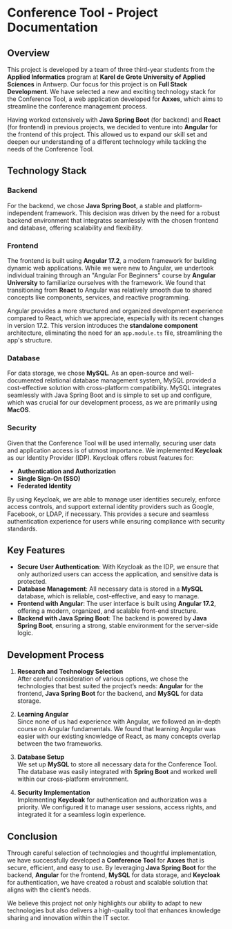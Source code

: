 # Conference Tool - Project Documentation

## Overview

This project is developed by a team of three third-year students from the **Applied Informatics** program at **Karel de Grote University of Applied Sciences** in Antwerp. Our focus for this project is on **Full Stack Development**. We have selected a new and exciting technology stack for the Conference Tool, a web application developed for **Axxes**, which aims to streamline the conference management process.

Having worked extensively with **Java Spring Boot** (for backend) and **React** (for frontend) in previous projects, we decided to venture into **Angular** for the frontend of this project. This allowed us to expand our skill set and deepen our understanding of a different technology while tackling the needs of the Conference Tool.

## Technology Stack

### Backend

For the backend, we chose **Java Spring Boot**, a stable and platform-independent framework. This decision was driven by the need for a robust backend environment that integrates seamlessly with the chosen frontend and database, offering scalability and flexibility.

### Frontend

The frontend is built using **Angular 17.2**, a modern framework for building dynamic web applications. While we were new to Angular, we undertook individual training through an "Angular For Beginners" course by **Angular University** to familiarize ourselves with the framework. We found that transitioning from **React** to Angular was relatively smooth due to shared concepts like components, services, and reactive programming.

Angular provides a more structured and organized development experience compared to React, which we appreciate, especially with its recent changes in version 17.2. This version introduces the **standalone component** architecture, eliminating the need for an `app.module.ts` file, streamlining the app's structure.

### Database

For data storage, we chose **MySQL**. As an open-source and well-documented relational database management system, MySQL provided a cost-effective solution with cross-platform compatibility. MySQL integrates seamlessly with Java Spring Boot and is simple to set up and configure, which was crucial for our development process, as we are primarily using **MacOS**.

### Security

Given that the Conference Tool will be used internally, securing user data and application access is of utmost importance. We implemented **Keycloak** as our Identity Provider (IDP). Keycloak offers robust features for:

- **Authentication and Authorization**  
- **Single Sign-On (SSO)**
- **Federated Identity**

By using Keycloak, we are able to manage user identities securely, enforce access controls, and support external identity providers such as Google, Facebook, or LDAP, if necessary. This provides a secure and seamless authentication experience for users while ensuring compliance with security standards.

## Key Features

- **Secure User Authentication**: With Keycloak as the IDP, we ensure that only authorized users can access the application, and sensitive data is protected.
- **Database Management**: All necessary data is stored in a **MySQL** database, which is reliable, cost-effective, and easy to manage.
- **Frontend with Angular**: The user interface is built using **Angular 17.2**, offering a modern, organized, and scalable front-end structure.
- **Backend with Java Spring Boot**: The backend is powered by **Java Spring Boot**, ensuring a strong, stable environment for the server-side logic.

## Development Process

1. **Research and Technology Selection**  
   After careful consideration of various options, we chose the technologies that best suited the project’s needs: **Angular** for the frontend, **Java Spring Boot** for the backend, and **MySQL** for data storage.

2. **Learning Angular**  
   Since none of us had experience with Angular, we followed an in-depth course on Angular fundamentals. We found that learning Angular was easier with our existing knowledge of React, as many concepts overlap between the two frameworks.

3. **Database Setup**  
   We set up **MySQL** to store all necessary data for the Conference Tool. The database was easily integrated with **Spring Boot** and worked well within our cross-platform environment.

4. **Security Implementation**  
   Implementing **Keycloak** for authentication and authorization was a priority. We configured it to manage user sessions, access rights, and integrated it for a seamless login experience.

## Conclusion

Through careful selection of technologies and thoughtful implementation, we have successfully developed a **Conference Tool** for **Axxes** that is secure, efficient, and easy to use. By leveraging **Java Spring Boot** for the backend, **Angular** for the frontend, **MySQL** for data storage, and **Keycloak** for authentication, we have created a robust and scalable solution that aligns with the client’s needs.

We believe this project not only highlights our ability to adapt to new technologies but also delivers a high-quality tool that enhances knowledge sharing and innovation within the IT sector.
